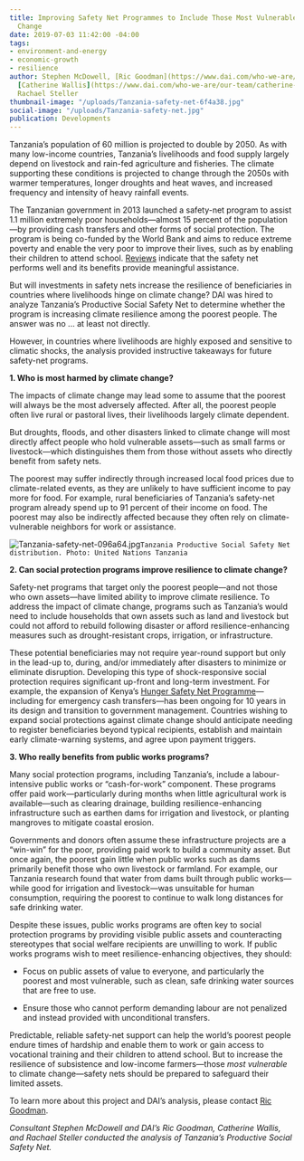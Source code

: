 ```yaml
---
title: Improving Safety Net Programmes to Include Those Most Vulnerable to Climate
  Change
date: 2019-07-03 11:42:00 -04:00
tags:
- environment-and-energy
- economic-growth
- resilience
author: Stephen McDowell, [Ric Goodman](https://www.dai.com/who-we-are/our-team/ric-goodman),
  [Catherine Wallis](https://www.dai.com/who-we-are/our-team/catherine-wallis), and
  Rachael Steller
thumbnail-image: "/uploads/Tanzania-safety-net-6f4a38.jpg"
social-image: "/uploads/Tanzania-safety-net.jpg"
publication: Developments
---
```


Tanzania’s population of 60 million is projected to double by 2050. As with many low-income countries, Tanzania’s livelihoods and food supply largely depend on livestock and rain-fed agriculture and fisheries. The climate supporting these conditions is projected to change through the 2050s with warmer temperatures, longer droughts and heat waves, and increased frequency and intensity of heavy rainfall events.




The Tanzanian government in 2013 launched a safety-net program to assist 1.1 million extremely poor households—almost 15 percent of the population—by providing cash transfers and other forms of social protection. The program is being co-funded by the World Bank and aims to reduce extreme poverty and enable the very poor to improve their lives, such as by enabling their children to attend school. [Reviews](http://projects.worldbank.org/P124045/tanzania-third-social-action-fund-productive-safety-nets-program-tasaf-iii-psnp?lang=en&tab=results) indicate that the safety net performs well and its benefits provide meaningful assistance.

But will investments in safety nets increase the resilience of beneficiaries in countries where livelihoods hinge on climate change? DAI was hired to analyze Tanzania’s Productive Social Safety Net to determine whether the program is increasing climate resilience among the poorest people. The answer was no ... at least not directly.

However, in countries where livelihoods are highly exposed and sensitive to climatic shocks, the analysis provided instructive takeaways for future safety-net programs.

<script id="infogram_0_f1418726-280d-4713-b2e3-885d37de3e2a" title="Tanzania Climate Change" src="https://e.infogram.com/js/dist/embed.js?BTj" type="text/javascript"></script>

**1.	Who is most harmed by climate change?**

The impacts of climate change may lead some to assume that the poorest will always be the most adversely affected. After all, the poorest people often live rural or pastoral lives, their livelihoods largely climate dependent.

But droughts, floods, and other disasters linked to climate change will most directly affect people who hold vulnerable assets—such as small farms or livestock—which distinguishes them from those without assets who directly benefit from safety nets.

The poorest may suffer indirectly through increased local food prices due to climate-related events, as they are unlikely to have sufficient income to pay more for food. For example, rural beneficiaries of Tanzania’s safety-net program already spend up to 91 percent of their income on food. The poorest may also be indirectly affected because they often rely on climate-vulnerable neighbors for work or assistance.

![Tanzania-safety-net-096a64.jpg](/uploads/Tanzania-safety-net-096a64.jpg)`Tanzania Productive Social Safety Net distribution. Photo: United Nations Tanzania`  

**2.	Can social protection programs improve resilience to climate change?**

Safety-net programs that target only the poorest people—and not those who own assets—have limited ability to improve climate resilience. To address the impact of climate change, programs such as Tanzania’s would need to include households that own assets such as land and livestock but could not afford to rebuild following disaster or afford resilience-enhancing measures such as drought-resistant crops, irrigation, or infrastructure.

These potential beneficiaries may not require year-round support but only in the lead-up to, during, and/or immediately after disasters to minimize or eliminate disruption. Developing this type of shock-responsive social protection requires significant up-front and long-term investment. For example, the expansion of Kenya’s [Hunger Safety Net Programme](https://www.dai.com/our-work/projects/kenya-hunger-safety-net-programme-phase-2-hsnp2)—including for emergency cash transfers—has been ongoing for 10 years in its design and transition to government management. Countries wishing to expand social protections against climate change should anticipate needing to register beneficiaries beyond typical recipients, establish and maintain early climate-warning systems, and agree upon payment triggers.

**3.	Who really benefits from public works programs?**

Many social protection programs, including Tanzania’s, include a labour-intensive public works or “cash-for-work” component. These programs offer paid work—particularly during months when little agricultural work is available—such as clearing drainage, building resilience-enhancing infrastructure such as earthen dams for irrigation and livestock, or planting mangroves to mitigate coastal erosion.

Governments and donors often assume these infrastructure projects are a “win-win” for the poor, providing paid work to build a community asset. But once again, the poorest gain little when public works such as dams primarily benefit those who own livestock or farmland. For example, our Tanzania research found that water from dams built through public works—while good for irrigation and livestock—was unsuitable for human consumption, requiring the poorest to continue to walk long distances for safe drinking water.

Despite these issues, public works programs are often key to social protection programs by providing visible public assets and counteracting stereotypes that social welfare recipients are unwilling to work. If public works programs wish to meet resilience-enhancing objectives, they should:

* Focus on public assets of value to everyone, and particularly the poorest and most vulnerable, such as clean, safe drinking water sources that are free to use.

* Ensure those who cannot perform demanding labour are not penalized and instead provided with unconditional transfers.

Predictable, reliable safety-net support can help the world’s poorest people endure times of hardship and enable them to work or gain access to vocational training and their children to attend school. But to increase the resilience of subsistence and low-income farmers—those *most vulnerable* to climate change—safety nets should be prepared to safeguard their limited assets.

To learn more about this project and DAI’s analysis, please contact [Ric Goodman](https://www.dai.com/who-we-are/our-team/ric-goodman).

*Consultant Stephen McDowell and DAI’s Ric Goodman, Catherine Wallis, and Rachael Steller conducted the analysis of Tanzania’s Productive Social Safety Net.*
 